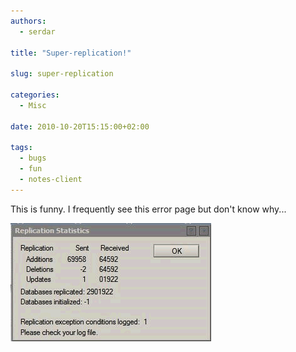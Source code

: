 ```yaml
---
authors:
  - serdar

title: "Super-replication!"

slug: super-replication

categories:
  - Misc

date: 2010-10-20T15:15:00+02:00

tags:
  - bugs
  - fun
  - notes-client
---
```


This is funny. I frequently see this error page but don't know why...
<!-- more -->
![Image:Super-replication!](../../images/imported/super-replication-M2.gif)

